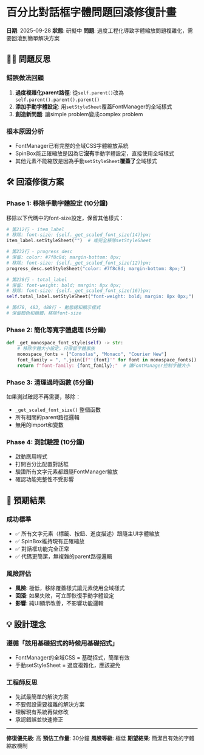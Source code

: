 # 百分比對話框字體問題回滾修復計畫

**日期**: 2025-09-28
**狀態**: 研擬中
**問題**: 過度工程化導致字體縮放問題複雜化，需要回滾到簡單解決方案

## 🤦‍♂️ 問題反思

### 錯誤做法回顧
1. **過度複雜化parent路徑**: 從`self.parent()`改為`self.parent().parent().parent()`
2. **添加手動字體設定**: 用`setStyleSheet`覆蓋FontManager的全域樣式
3. **創造新問題**: 讓simple problem變成complex problem

### 根本原因分析
- FontManager已有完整的全域CSS字體縮放系統
- SpinBox能正確縮放是因為它**沒有**手動字體設定，直接使用全域樣式
- 其他元素不能縮放是因為手動`setStyleSheet`**覆蓋了**全域樣式

## 🛠️ 回滾修復方案

### Phase 1: 移除手動字體設定 (10分鐘)
移除以下代碼中的font-size設定，保留其他樣式：

```python
# 第212行 - item_label
# 移除: font-size: {self._get_scaled_font_size(14)}px;
item_label.setStyleSheet("")  # 或完全移除setStyleSheet

# 第232行 - progress_desc
# 保留: color: #7f8c8d; margin-bottom: 8px;
# 移除: font-size: {self._get_scaled_font_size(12)}px;
progress_desc.setStyleSheet("color: #7f8c8d; margin-bottom: 8px;")

# 第238行 - total_label
# 保留: font-weight: bold; margin: 8px 0px;
# 移除: font-size: {self._get_scaled_font_size(16)}px;
self.total_label.setStyleSheet("font-weight: bold; margin: 8px 0px;")

# 第478, 483, 488行 - 動態總和顯示樣式
# 保留顏色和粗體，移除font-size
```

### Phase 2: 簡化等寬字體處理 (5分鐘)
```python
def _get_monospace_font_style(self) -> str:
    # 移除字體大小設定，只保留字體家族
    monospace_fonts = ["Consolas", "Monaco", "Courier New"]
    font_family = ", ".join([f"'{font}'" for font in monospace_fonts])
    return f"font-family: {font_family};"  # 讓FontManager控制字體大小
```

### Phase 3: 清理過時函數 (5分鐘)
如果測試確認不再需要，移除：
- `_get_scaled_font_size()` 整個函數
- 所有相關的parent路徑邏輯
- 無用的import和變數

### Phase 4: 測試驗證 (10分鐘)
- 啟動應用程式
- 打開百分比配置對話框
- 驗證所有文字元素都跟隨FontManager縮放
- 確認功能完整性不受影響

## 🎯 預期結果

### 成功標準
- ✅ 所有文字元素（標籤、按鈕、進度描述）跟隨主UI字體縮放
- ✅ SpinBox維持現有正確縮放
- ✅ 對話框功能完全正常
- ✅ 代碼更簡潔，無複雜的parent路徑邏輯

### 風險評估
- **風險**: 極低，移除覆蓋樣式讓元素使用全域樣式
- **回滾**: 如果失敗，可立即恢復手動字體設定
- **影響**: 純UI顯示改善，不影響功能邏輯

## 💡 設計理念

### 遵循「該用基礎招式的時候用基礎招式」
- FontManager的全域CSS = 基礎招式，簡單有效
- 手動setStyleSheet = 過度複雜化，應該避免

### 工程師反思
- 先試最簡單的解決方案
- 不要假設需要複雜的解決方案
- 理解現有系統再做修改
- 承認錯誤並快速修正

---

**修復優先級**: 高
**預估工作量**: 30分鐘
**風險等級**: 極低
**期望結果**: 簡潔且有效的字體縮放機制